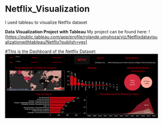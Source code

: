 # Netflix_Visualization
I used tableau to visualize Netflix dataset

**Data Visualization Project with Tableau**
My project can be found here:
![https://public.tableau.com/app/profile/rolande.umuhoza/viz/Netflixdatavisualizationwithtableau/Netflix?publish=yes]

#This is the Dashboard of the Netflix Dataset:
![](Netflix.png)
